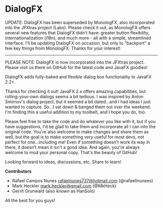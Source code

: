 DialogFX
========

UPDATE: DialogFX has been superseded by MonologFX, also incorporated into the JFXtras project (Labs). Please check it 
out, as MonologFX offers several new features that DialogFX didn't have: greater button flexibility, internationalization 
(i18n), and much more - all with a simple, streamlined interface. I'll be updating DialogFX on occasion, but only to 
"backport" a few key things from MonologFX. Thanks for your interest!

*****

PLEASE NOTE: DialogFX is now incorporated into the JFXtras project. Please visit us there on GitHub for the latest
code and JavaFX goodies!


DialogFX adds fully-baked and flexible dialog box functionality to JavaFX 2.2+.

Thanks for checking it out! JavaFX 2.x offers amazing capabilities, but rolling-your-own dialogs seems a bit tedious. 
I was inspired by Anton Smirnov's dialog project, but it seemed a bit dated...and I had ideas I just wanted to capture. 
So...I sat down & banged them out over the weekend. I'm finding this a useful addition to my toolbelt, 
and I hope you do, too.

Please feel free to take the code and do whatever you like with it, but if you have suggestions, I'd be glad to take 
them and incorporate all I can into the original code. You're also welcome to make changes and share them as well, but 
the goal is to make something very useful for most devs, not perfect for one...including me! Even if something doesn't 
work its way in there, it doesn't mean it isn't a good idea. And again, you're always welcome to mod your personal copy. 
That's the beauty of GitHub!

Looking forward to ideas, discussions, etc. Share to learn!

__Contributors__
 
 * Rafael Campos Nunes <rafaelnunes737@hotmail.com> (@rafaellnunees)
 * Mark Heckler <mark.heckler@gmail.com> (@MkHeck)
 * Gerrit Grunwald (also known as HanSolo)
  
All the best for you guys!
